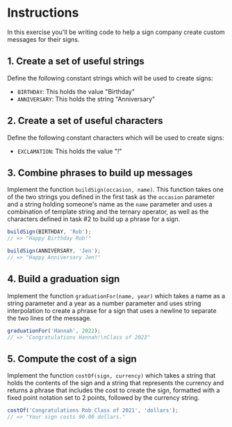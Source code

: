 # Instructions

In this exercise you'll be writing code to help a sign company create custom messages for their signs.

## 1. Create a set of useful strings

Define the following constant strings which will be used to create signs:

- `BIRTHDAY`: This holds the value "Birthday"
- `ANNIVERSARY`: This holds the string "Anniversary"

## 2. Create a set of useful characters

Define the following constant characters which will be used to create signs:

- `EXCLAMATION`: This holds the value "!"

## 3. Combine phrases to build up messages

Implement the function `buildSign(occasion, name)`. This function takes one of the two strings you defined in the first task as the `occasion` parameter and a string holding someone's name as the `name` parameter and uses a combination of template string and the ternary operator, as well as the characters defined in task #2 to build up a phrase for a sign.

```javascript
buildSign(BIRTHDAY, 'Rob');
// => "Happy Birthday Rob!"

buildSign(ANNIVERSARY, 'Jen');
// => "Happy Anniversary Jen!"
```

## 4. Build a graduation sign

Implement the function `graduationFor(name, year)` which takes a name as a string parameter and a year as a number parameter and uses string interpolation to create a phrase for a sign that uses a newline to separate the two lines of the message.

```javascript
graduationFor('Hannah', 2022);
// => "Congratulations Hannah!\nClass of 2022"
```

## 5. Compute the cost of a sign

Implement the function `costOf(sign, currency)` which takes a string that holds the contents of the sign and a string that represents the currency and returns a phrase that includes the cost to create the sign, formatted with a fixed point notation set to 2 points, followed by the currency string.

```javascript
costOf('Congratulations Rob Class of 2021', 'dollars');
// => "Your sign costs 90.00 dollars."
```
